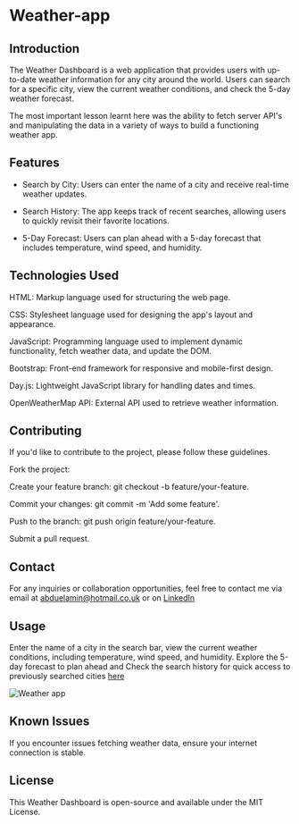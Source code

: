 # Weather-app

## Introduction

The Weather Dashboard is a web application that provides users with up-to-date weather information for any city around the world. Users can search for a specific city, view the current weather conditions, and check the 5-day weather forecast.

The most important lesson learnt here was the ability to fetch server API's and manipulating the data in a variety of ways to build a functioning weather app.

## Features

- Search by City: Users can enter the name of a city and receive real-time weather updates.

- Search History: The app keeps track of recent searches, allowing users to quickly revisit their favorite locations.

- 5-Day Forecast: Users can plan ahead with a 5-day forecast that includes temperature, wind speed, and humidity.

 ## Technologies Used

HTML: Markup language used for structuring the web page.

CSS: Stylesheet language used for designing the app's layout and appearance.

JavaScript: Programming language used to implement dynamic functionality, fetch weather data, and update the DOM.

Bootstrap: Front-end framework for responsive and mobile-first design.

Day.js: Lightweight JavaScript library for handling dates and times.

OpenWeatherMap API: External API used to retrieve weather information.

## Contributing

If you'd like to contribute to the project, please follow these guidelines.

Fork the project:

Create your feature branch: git checkout -b feature/your-feature. 

Commit your changes: git commit -m 'Add some feature'. 

Push to the branch: git push origin feature/your-feature. 

Submit a pull request.

## Contact

For any inquiries or collaboration opportunities, feel free to contact me via email at abduelamin@hotmail.co.uk or on [LinkedIn](https://www.linkedin.com/in/abdullahelamin/)


## Usage
Enter the name of a city in the search bar, view the current weather conditions, including temperature, wind speed, and humidity. Explore the 5-day forecast to plan ahead and Check the search history for quick access to previously searched cities [here](https://abduelamin.github.io/Weather-app/)

![Weather app](https://github.com/abduelamin/Weather-app/assets/149680577/b9addeba-bcda-4d09-8ce7-1c38c14672e8)

## Known Issues

If you encounter issues fetching weather data, ensure your internet connection is stable.


## License
This Weather Dashboard is open-source and available under the MIT License.

